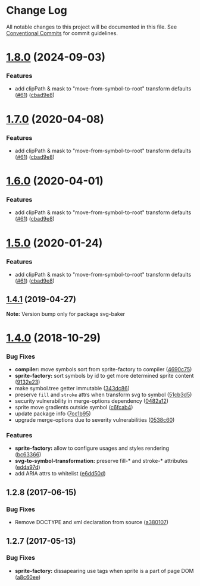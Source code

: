 # Change Log

All notable changes to this project will be documented in this file.
See [Conventional Commits](https://conventionalcommits.org) for commit guidelines.

<a name="1.8.0"></a>
# [1.8.0](https://github.com/JetBrains/svg-mixer/tree/v1/compare/svg-baker@1.4.0...svg-baker@1.8.0) (2024-09-03)


### Features

* add clipPath & mask to "move-from-symbol-to-root" transform defaults ([#61](https://github.com/JetBrains/svg-mixer/tree/v1/issues/61)) ([cbad9e8](https://github.com/JetBrains/svg-mixer/tree/v1/commit/cbad9e8))




<a name="1.7.0"></a>
# [1.7.0](https://github.com/JetBrains/svg-mixer/tree/v1/compare/svg-baker@1.4.0...svg-baker@1.7.0) (2020-04-08)


### Features

* add clipPath & mask to "move-from-symbol-to-root" transform defaults ([#61](https://github.com/JetBrains/svg-mixer/tree/v1/issues/61)) ([cbad9e8](https://github.com/JetBrains/svg-mixer/tree/v1/commit/cbad9e8))




<a name="1.6.0"></a>
# [1.6.0](https://github.com/JetBrains/svg-mixer/tree/v1/compare/svg-baker@1.4.0...svg-baker@1.6.0) (2020-04-01)


### Features

* add clipPath & mask to "move-from-symbol-to-root" transform defaults ([#61](https://github.com/JetBrains/svg-mixer/tree/v1/issues/61)) ([cbad9e8](https://github.com/JetBrains/svg-mixer/tree/v1/commit/cbad9e8))




<a name="1.5.0"></a>
# [1.5.0](https://github.com/JetBrains/svg-mixer/tree/v1/compare/svg-baker@1.4.0...svg-baker@1.5.0) (2020-01-24)


### Features

* add clipPath & mask to "move-from-symbol-to-root" transform defaults ([#61](https://github.com/JetBrains/svg-mixer/tree/v1/issues/61)) ([cbad9e8](https://github.com/JetBrains/svg-mixer/tree/v1/commit/cbad9e8))




<a name="1.4.1"></a>
## [1.4.1](https://github.com/JetBrains/svg-mixer/tree/v1/compare/svg-baker@1.4.0...svg-baker@1.4.1) (2019-04-27)




**Note:** Version bump only for package svg-baker

<a name="1.4.0"></a>
# [1.4.0](https://github.com/JetBrains/svg-mixer/tree/v1/compare/svg-baker@1.2.12...svg-baker@1.4.0) (2018-10-29)


### Bug Fixes

* **compiler:** move symbols sort from sprite-factory to compiler ([4690c75](https://github.com/JetBrains/svg-mixer/tree/v1/commit/4690c75))
* **sprite-factory:** sort symbols by id to get more determined sprite content ([9132e23](https://github.com/JetBrains/svg-mixer/tree/v1/commit/9132e23))
* make symbol.tree getter immutable ([343dc86](https://github.com/JetBrains/svg-mixer/tree/v1/commit/343dc86))
* preserve `fill` and `stroke` attrs when transform svg to symbol ([51cb3d5](https://github.com/JetBrains/svg-mixer/tree/v1/commit/51cb3d5))
* security vulnerability in merge-options dependency ([0482a12](https://github.com/JetBrains/svg-mixer/tree/v1/commit/0482a12))
* sprite move gradients outside symbol ([c6fcab4](https://github.com/JetBrains/svg-mixer/tree/v1/commit/c6fcab4))
* update package info ([7cc1b95](https://github.com/JetBrains/svg-mixer/tree/v1/commit/7cc1b95))
* upgrade merge-options due to severity vulnerabilities ([0538c60](https://github.com/JetBrains/svg-mixer/tree/v1/commit/0538c60))


### Features

* **sprite-factory:** allow to configure usages and styles rendering ([bc63366](https://github.com/JetBrains/svg-mixer/tree/v1/commit/bc63366))
* **svg-to-symbol-transformation:** preserve fill-* and stroke-* attributes ([edda97d](https://github.com/JetBrains/svg-mixer/tree/v1/commit/edda97d))
* add ARIA attrs to whitelist ([e6dd50d](https://github.com/JetBrains/svg-mixer/tree/v1/commit/e6dd50d))




<a name="1.2.8"></a>
## 1.2.8 (2017-06-15)


### Bug Fixes

* Remove DOCTYPE and xml declaration from source ([a380107](https://github.com/kisenka/svg-baker/commit/a380107))



<a name="1.2.7"></a>
## 1.2.7 (2017-05-13)


### Bug Fixes

* **sprite-factory:** dissapearing use tags when sprite is a part of page DOM ([a8c60ee](https://github.com/kisenka/svg-baker/commit/a8c60ee))

